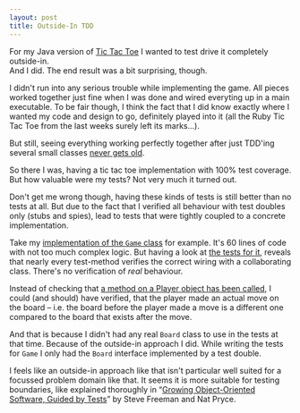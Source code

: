 ```yaml
---
layout: post
title: Outside-In TDD
---
```


For my Java version of [Tic Tac Toe](https://github.com/christophgockel/tictactoe-java) I wanted to test drive it completely outside-in.  
And I did. The end result was a bit surprising, though.

I didn't run into any serious trouble while implementing the game. All pieces worked together just fine when I was done and wired everyting up in a main executable. To be fair though, I think the fact that I did know exactly where I wanted my code and design to go, definitely played into it (all the Ruby Tic Tac Toe from the last weeks surely left its marks&hellip;).

But still, seeing everything working perfectly together after just TDD'ing several small classes [never gets old](http://giphy.com/gifs/MOWPkhRAUbR7i).

So there I was, having a tic tac toe implementation with 100% test coverage. But how valuable were my tests? Not very much it turned out.

Don't get me wrong though, having these kinds of tests is still better than no tests at all. But due to the fact that I verified all behaviour with test doubles only (stubs and spies), lead to tests that were tightly coupled to a concrete implementation.

Take my [implementation of the `Game` class](https://github.com/christophgockel/tictactoe-java/blob/456e612bd0ffeee6e8714027e2328dce56eb7b6b/src/main/java/de/christophgockel/tictactoe/Game.java) for example. It's 60 lines of code with not too much complex logic. But having a look at [the tests for it](https://github.com/christophgockel/tictactoe-java/blob/456e612bd0ffeee6e8714027e2328dce56eb7b6b/src/test/java/de/christophgockel/tictactoe/GameTest.java), reveals that nearly every test-method verifies the correct wiring with a collaborating class. There's no verification of _real_ behaviour.

Instead of checking that [a method on a Player object has been called](https://github.com/christophgockel/tictactoe-java/blob/456e612bd0ffeee6e8714027e2328dce56eb7b6b/src/test/java/de/christophgockel/tictactoe/GameTest.java#L43), I could (and should) have verified, that the player made an actual move on the board &ndash; i.e. the board before the player made a move is a different one compared to the board that exists after the move.

And that is because I didn't had any real `Board` class to use in the tests at that time. Because of the outside-in approach I did. While writing the tests for `Game` I only had the `Board` interface implemented by a test double.

I feels like an outside-in approach like that isn't particular well suited for a focussed problem domain like that. It seems it is more suitable for testing boundaries, like explained thoroughly in &ldquo;[Growing Object-Oriented Software, Guided by Tests](http://www.growing-object-oriented-software.com/)&rdquo; by Steve Freeman and Nat Pryce.

